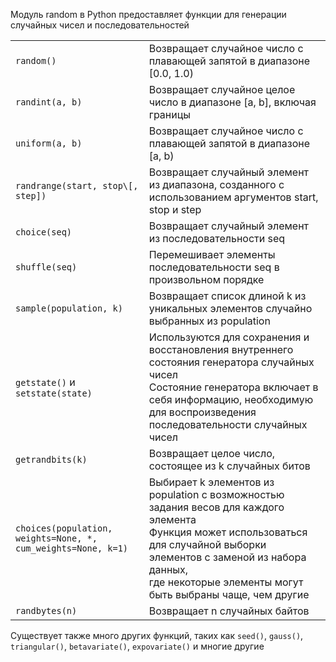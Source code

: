 Модуль random в Python предоставляет функции для генерации случайных чисел и последовательностей

|                                                               |                                                                                                                                                                                                                                                |
|---------------------------------------------------------------|------------------------------------------------------------------------------------------------------------------------------------------------------------------------------------------------------------------------------------------------|
| `random()`                                                    | Возвращает случайное число с плавающей запятой в диапазоне \[0.0, 1.0)                                                                                                                                                                         |
| `randint(a, b)`                                               | Возвращает случайное целое число в диапазоне \[a, b], включая границы                                                                                                                                                                          |
| `uniform(a, b)`                                               | Возвращает случайное число с плавающей запятой в диапазоне \[a, b)                                                                                                                                                                             |
| `randrange(start, stop\[, step])`                             | Возвращает случайный элемент из диапазона, созданного с использованием аргументов start, stop и step                                                                                                                                           |
| `choice(seq)`                                                 | Возвращает случайный элемент из последовательности seq                                                                                                                                                                                         |
| `shuffle(seq)`                                                | Перемешивает элементы последовательности seq в произвольном порядке                                                                                                                                                                            |
| `sample(population, k)`                                       | Возвращает список длиной k из уникальных элементов случайно выбранных из population                                                                                                                                                            |
| `getstate()` и `setstate(state)`                              | Используются для сохранения и восстановления внутреннего состояния генератора случайных чисел<br>Состояние генератора включает в себя информацию, необходимую для воспроизведения последовательности случайных чисел                           |
| `getrandbits(k)`                                              | Возвращает целое число, состоящее из k случайных битов                                                                                                                                                                                         |
| `choices(population, weights=None, *, cum_weights=None, k=1)` | Выбирает k элементов из population с возможностью задания весов для каждого элемента<br>Функция может использоваться для случайной выборки элементов с заменой из набора данных,<br>где некоторые элементы могут быть выбраны чаще, чем другие |
| `randbytes(n)`                                                | Возвращает n случайных байтов                                                                                                                                                                                                                  |

Существует также много других функций, таких как `seed()`, `gauss()`, `triangular()`, `betavariate()`, `expovariate()` и многие другие

